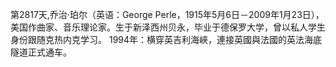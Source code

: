 第2817天,乔治·珀尔（英语：George Perle，1915年5月6日－2009年1月23日），美国作曲家、音乐理论家。生于新泽西州贝永，毕业于德保罗大学，曾以私人学生身份跟随克热内克学习。
1994年：横穿英吉利海峽，連接英國與法國的英法海底隧道正式通车。
 